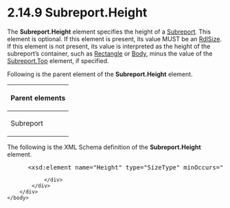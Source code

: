<html dir="LTR" xmlns:mshelp="http://msdn.microsoft.com/mshelp" xmlns:ddue="http://ddue.schemas.microsoft.com/authoring/2003/5" xmlns:xlink="http://www.w3.org/1999/xlink" xmlns:tool="http://www.microsoft.com/tooltip">
    <head>
        <meta http-equiv="Content-Type" content="text/html; CHARSET=utf-8"></meta>
        <meta name="save" content="history"></meta>
        <title>2.14.9 Subreport.Height</title>
        <xml>
            <mshelp:toctitle title="2.14.9 Subreport.Height"></mshelp:toctitle>
            <mshelp:rltitle title="[MS-RDL]: Subreport.Height"></mshelp:rltitle>
            <mshelp:keyword index="A" term="ccee6f35-9807-4a05-bb83-1d39d292dfa6"></mshelp:keyword>
            <mshelp:attr name="DCSext.ContentType" value="open specification"></mshelp:attr>
            <mshelp:attr name="AssetID" value="ccee6f35-9807-4a05-bb83-1d39d292dfa6"></mshelp:attr>
            <mshelp:attr name="TopicType" value="kbRef"></mshelp:attr>
            <mshelp:attr name="DCSext.Title" value="[MS-RDL]: Subreport.Height" />
        </xml>
    </head>
    <body>
        <div id="header">
            <h1 class="heading">2.14.9 Subreport.Height</h1>
        </div>
        <div id="mainSection">
            <div id="mainBody">
                <div id="allHistory" class="saveHistory"></div>
                <div id="sectionSection0" class="section" name="collapseableSection">
                    

<p>The <b>Subreport.Height</b> element specifies the height of
a <a href="04d4d6d6-e103-48fc-b4f7-bf5b4a7e56e5.md">Subreport</a>. This
element is optional. If this element is present, its value MUST be an <a href="b40c092e-4fe5-4f7b-a0bf-c98df1361c90.md">RdlSize</a>. If this element
is not present, its value is interpreted as the height of the subreport’s
container, such as <a href="e36a41ea-aeaf-45cc-969e-8ab1e380882c.md">Rectangle</a>
or <a href="6bf4e125-fdfd-4d04-88aa-c4395ba8a252.md">Body</a>, minus the
value of the <a href="87229c86-419f-4c00-93df-a1adc3bcb373.md">Subreport.Top</a>
element, if specified.</p>

<p>Following is the parent element of the <b>Subreport.Height</b>
element.</p>

<table>
 <thead>
  <tr>
   <th>
   <p>Parent elements</p>
   </th>
  </tr>
 </thead>
 <tr>
  <td>
  <p>Subreport</p>
  </td>
 </tr>
</table>

<p>The following is the XML Schema definition of the <b>Subreport.Height</b>
element.</p>

<dl>
<dd>
<div><pre> &lt;xsd:element name=&quot;Height&quot; type=&quot;SizeType&quot; minOccurs=&quot;0&quot; /&gt;
</pre></div>
</dd></dl>


                </div>
            </div>
        </div>
    </body>
</html>